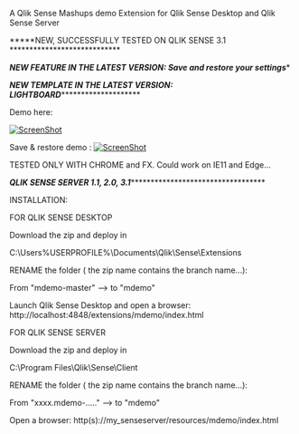A Qlik Sense Mashups demo Extension for Qlik Sense Desktop and Qlik Sense Server

*****NEW, SUCCESSFULLY TESTED ON QLIK SENSE 3.1 ****************************

*****NEW FEATURE IN THE LATEST VERSION: Save and restore your settings******

*****NEW TEMPLATE IN THE LATEST VERSION: LIGHTBOARD*************************

Demo here:

[![ScreenShot](https://raw.githubusercontent.com/aalteirac/mdemo/master/thumb.png)](https://www.youtube.com/watch?v=USFK1hh5DWY)

Save & restore demo :
[![ScreenShot](https://raw.githubusercontent.com/aalteirac/mdemo/master/thumbSave.png)](https://www.youtube.com/watch?v=a3oOzo8evhM)


TESTED ONLY WITH CHROME and FX. Could work on IE11 and Edge...

*****QLIK SENSE SERVER 1.1, 2.0, 3.1***************************************

INSTALLATION:

FOR QLIK SENSE DESKTOP

  Download the zip and deploy in

  C:\Users\%USERPROFILE%\Documents\Qlik\Sense\Extensions

  RENAME the folder ( the zip name contains the branch name...):

  From "mdemo-master" --> to "mdemo"

  Launch Qlik Sense Desktop and open a browser: http://localhost:4848/extensions/mdemo/index.html

FOR QLIK SENSE SERVER

  Download the zip and deploy in

  C:\Program Files\Qlik\Sense\Client

  RENAME the folder ( the zip name contains the branch name...):

  From "xxxx.mdemo-....." --> to "mdemo"

  Open a browser: http(s)://my_senseserver/resources/mdemo/index.html